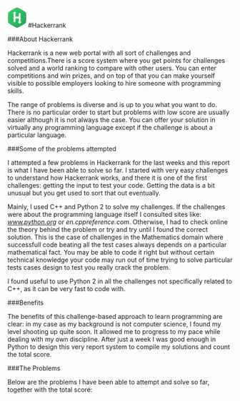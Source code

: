 ![alt text](https://github.com/DavidBarbera/SomeProblems/blob/master/Reporting/HKR.png "Hackerrank")
#Hackerrank

###About Hackerrank  

Hackerrank is a new web portal with all sort of challenges and competitions.There is a score system where you get points for challenges solved and a world ranking to compare with other users. You can enter competitions and win prizes, and on top of that you can make yourself visible to possible employers looking to hire someone with programming skills.

The range of problems is diverse and is up to you what you want to do. There is no particular order to start but problems with low score are usually easier although it is not always the case. You can offer your solution in virtually any programming language except if the challenge is about a particular language.

###Some of the problems attempted  

I attempted a few problems in Hackerrank for the last weeks and this report is what I have been able to solve so far. I started with very easy challenges to understand how Hackerrank works, and there it is one of the first challenges: getting the input to test your code. Getting the data is a bit unusual but you get used to sort that out eventually.

Mainly, I used C++ and Python 2 to solve my challenges. If the challenges were about the programming language itself I consulted sites like: *www.python.org* or *en.cppreference.com*. Otherwise, I had to check online the theory behind the problem or try and try until I found the correct solution. This is the case of challenges in the Mathematics domain where successfull code beating all the test cases always depends on a particular mathematical fact. You may be able to code it right but without certain technical knowledge your code may run out of time trying to solve particular tests cases design to test you really crack the problem.

I found useful to use Python 2 in all the challenges not specifically related to C++, as it can be very fast to code with.

###Benefits  

The benefits of this challenge-based approach to learn programming are clear: in my case as my background is not computer science, I found my level shooting up quite soon. It allowed me to progress to my pace while dealing with my own discipline. After just a week I was good enough in Python to design this very report system to compile my solutions and count the total score.

###The Problems  

Below are the problems I have been able to attempt and solve so far, together with the total score:  

